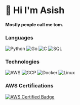 # :wave: Hi I'm Asish 
#### Mostly people call me tom.

### Languages

![Python](https://img.shields.io/badge/-Python-000?&logo=Python)
![Go](https://img.shields.io/badge/-Go-000?&logo=Go)
![C](https://img.shields.io/badge/-C-000?&logo=C)
![SQL](https://img.shields.io/badge/-SQL-000?&logo=MySQL)

### Technologies

![AWS](https://img.shields.io/badge/-AWS-000?&logo=Amazon-AWS&logoColor=F90)
![GCP](https://img.shields.io/badge/-GCP-000?&logo=GCP&logoColor=F90)
![Docker](https://img.shields.io/badge/-Docker-000?&logo=Docker)
![Linux](https://img.shields.io/badge/-Linux-000?&logo=Linux)


### AWS Certifications

[![AWS Certified Badge](badge-url)](https://www.credly.com/badges/30f2cf50-4dcf-4958-a245-4f3fbb52ed32/public_url)
<div data-iframe-width="150" data-iframe-height="270" data-share-badge-id="30f2cf50-4dcf-4958-a245-4f3fbb52ed32" data-share-badge-host="https://www.credly.com"></div><script type="text/javascript" async src="//cdn.credly.com/assets/utilities/embed.js"></script>

<br />
